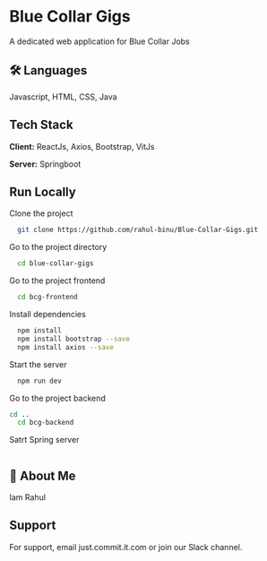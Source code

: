 
# Blue Collar Gigs

A dedicated web application for Blue Collar Jobs


## 🛠 Languages
Javascript, HTML, CSS, Java


## Tech Stack

**Client:** ReactJs, Axios, Bootstrap, VitJs

**Server:** Springboot


## Run Locally

Clone the project

```bash
  git clone https://github.com/rahul-binu/Blue-Collar-Gigs.git
```

Go to the project directory

```bash
  cd blue-collar-gigs
```

Go to the project frontend

```bash
  cd bcg-frontend
```

Install dependencies

```bash
  npm install
  npm install bootstrap --save
  npm install axios --save
```

Start the server

```bash
  npm run dev
```
Go to the project backend

```bash
cd ..
  cd bcg-backend
```
Satrt Spring server

```
```


## 🚀 About Me
Iam Rahul


## Support

For support, email just.commit.it.com or join our Slack channel.
